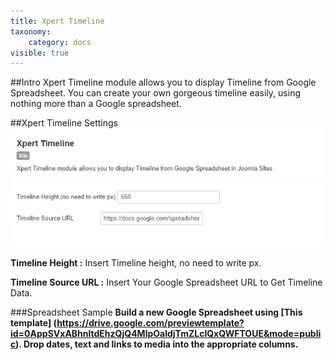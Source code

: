 ```yaml
---
title: Xpert Timeline
taxonomy:
    category: docs
visible: true
---
```


##Intro
Xpert Timeline module allows you to display Timeline from Google Spreadsheet. You can create your own gorgeous timeline easily, using nothing more than a Google spreadsheet.

##Xpert Timeline Settings
![general](timeline-settings.png)

**Timeline Height :** Insert Timeline height, no need to write px.

**Timeline Source URL :** Insert Your Google Spreadsheet URL to Get Timeline Data.

###Spreadsheet Sample
**Build a new Google Spreadsheet using [This template] (https://drive.google.com/previewtemplate?id=0AppSVxABhnltdEhzQjQ4MlpOaldjTmZLclQxQWFTOUE&mode=public). Drop dates, text and links to media into the appropriate columns.**

